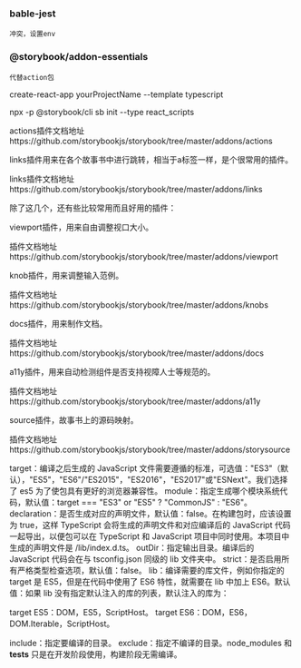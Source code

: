 ###  bable-jest 
```
冲突，设置env
```

### @storybook/addon-essentials
```
代替action包
```


create-react-app  yourProjectName --template typescript

npx -p @storybook/cli sb init --type react_scripts

actions插件文档地址https://github.com/storybookjs/storybook/tree/master/addons/actions

links插件用来在各个故事书中进行跳转，相当于a标签一样，是个很常用的插件。

links插件文档地址https://github.com/storybookjs/storybook/tree/master/addons/links

除了这几个，还有些比较常用而且好用的插件：

viewport插件，用来自由调整视口大小。

插件文档地址https://github.com/storybookjs/storybook/tree/master/addons/viewport

knob插件，用来调整输入范例。

插件文档地址https://github.com/storybookjs/storybook/tree/master/addons/knobs

docs插件，用来制作文档。

插件文档地址https://github.com/storybookjs/storybook/tree/master/addons/docs

a11y插件，用来自动检测组件是否支持视障人士等规范的。

插件文档地址https://github.com/storybookjs/storybook/tree/master/addons/a11y

source插件，故事书上的源码映射。

插件文档地址https://github.com/storybookjs/storybook/tree/master/addons/storysource



target：编译之后生成的 JavaScript 文件需要遵循的标准，可选值："ES3"（默认），"ES5"，"ES6"/"ES2015"，"ES2016"，"ES2017"或"ESNext"。我们选择了 es5 为了使包具有更好的浏览器兼容性。
module：指定生成哪个模块系统代码，默认值：target === "ES3" or "ES5" ? "CommonJS" : "ES6"。
declaration：是否生成对应的声明文件，默认值：false。在构建包时，应该设置为 true，这样 TypeScript 会将生成的声明文件和对应编译后的 JavaScript 代码一起导出，以便包可以在 TypeScript 和 JavaScript 项目中同时使用。本项目中生成的声明文件是 /lib/index.d.ts。
outDir：指定输出目录。编译后的 JavaScript 代码会在与 tsconfig.json 同级的 lib 文件夹中。
strict：是否启用所有严格类型检查选项，默认值：false。
lib：编译需要的库文件，例如你指定的 target 是 ES5，但是在代码中使用了 ES6 特性，就需要在 lib 中加上 ES6。默认值：如果 lib 没有指定默认注入的库的列表，默认注入的库为：

target ES5：DOM，ES5，ScriptHost。
target ES6：DOM，ES6，DOM.Iterable，ScriptHost。


include：指定要编译的目录。
exclude：指定不编译的目录。node_modules 和 __tests__ 只是在开发阶段使用，构建阶段无需编译。

